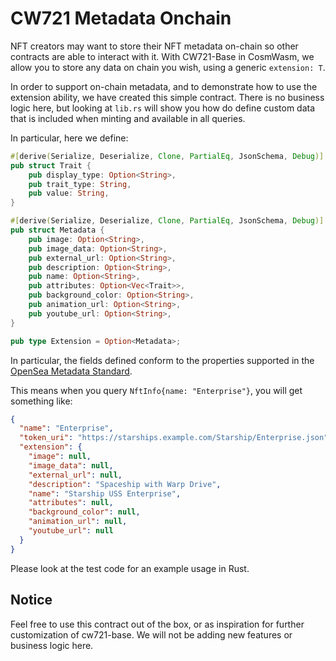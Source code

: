 # CW721 Metadata Onchain

NFT creators may want to store their NFT metadata on-chain so other contracts are able to interact with it.
With CW721-Base in CosmWasm, we allow you to store any data on chain you wish, using a generic `extension: T`.

In order to support on-chain metadata, and to demonstrate how to use the extension ability, we have created this simple contract.
There is no business logic here, but looking at `lib.rs` will show you how do define custom data that is included when minting and
available in all queries.

In particular, here we define:

```rust
#[derive(Serialize, Deserialize, Clone, PartialEq, JsonSchema, Debug)]
pub struct Trait {
    pub display_type: Option<String>,
    pub trait_type: String,
    pub value: String,
}

#[derive(Serialize, Deserialize, Clone, PartialEq, JsonSchema, Debug)]
pub struct Metadata {
    pub image: Option<String>,
    pub image_data: Option<String>,
    pub external_url: Option<String>,
    pub description: Option<String>,
    pub name: Option<String>,
    pub attributes: Option<Vec<Trait>>,
    pub background_color: Option<String>,
    pub animation_url: Option<String>,
    pub youtube_url: Option<String>,
}

pub type Extension = Option<Metadata>;
```

In particular, the fields defined conform to the properties supported in the [OpenSea Metadata Standard](https://docs.opensea.io/docs/metadata-standards).


This means when you query `NftInfo{name: "Enterprise"}`, you will get something like:

```json
{
  "name": "Enterprise",
  "token_uri": "https://starships.example.com/Starship/Enterprise.json",
  "extension": {
    "image": null,
    "image_data": null,
    "external_url": null,
    "description": "Spaceship with Warp Drive",
    "name": "Starship USS Enterprise",
    "attributes": null,
    "background_color": null,
    "animation_url": null,
    "youtube_url": null
  }
}
```

Please look at the test code for an example usage in Rust.

## Notice

Feel free to use this contract out of the box, or as inspiration for further customization of cw721-base.
We will not be adding new features or business logic here.
